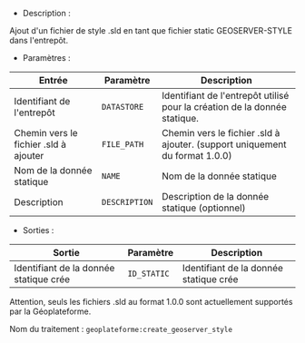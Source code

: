 - Description :

Ajout d'un fichier de style .sld en tant que fichier static GEOSERVER-STYLE dans l'entrepôt.

- Paramètres :

| Entrée           | Paramètre          | Description                                                |
|------------------|--------------------|------------------------------------------------------------|
| Identifiant de l'entrepôt    | `DATASTORE`        | Identifiant de l'entrepôt utilisé pour la création de la donnée statique.  |
| Chemin vers le fichier .sld à ajouter    | `FILE_PATH`        | Chemin vers le fichier .sld à ajouter. (support uniquement du format 1.0.0) |
| Nom de la donnée statique    | `NAME`        | Nom de la donnée statique |
| Description    | `DESCRIPTION`        | Description de la donnée statique (optionnel) |

- Sorties :

| Sortie                             | Paramètre                           | Description                    |
|------------------------------------|-------------------------------------|--------------------------------|
| Identifiant de la donnée statique crée | `ID_STATIC`        | Identifiant de la donnée statique crée  |

Attention, seuls les fichiers .sld au format 1.0.0 sont actuellement supportés par la Géoplateforme.

Nom du traitement : `geoplateforme:create_geoserver_style`
